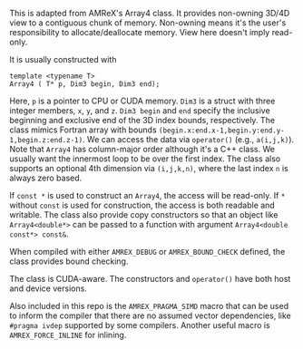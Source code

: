 This is adapted from AMReX's Array4 class.  It provides non-owning
3D/4D view to a contiguous chunk of memory.  Non-owning means it's the
user's responsibility to allocate/deallocate memory.  View here
doesn't imply read-only.

It is usually constructed with

    template <typename T>
    Array4 ( T* p, Dim3 begin, Dim3 end);
    
Here, `p` is a pointer to CPU or CUDA memory.  `Dim3` is a struct with
three integer members, `x`, `y`, and `z`.  `Dim3 begin` and `end`
specify the inclusive beginning and exclusive end of the 3D index
bounds, respectively.  The class mimics Fortran array with bounds
`(begin.x:end.x-1,begin.y:end.y-1,begin.z:end.z-1)`.  We can access
the data via `operator()` (e.g., `a(i,j,k)`).  Note that `Array4` has
column-major order although it's a C++ class.  We usually want the
innermost loop to be over the first index.  The class also supports an
optional 4th dimension via `(i,j,k,n)`, where the last index `n` is
always zero based.

If `const *` is used to construct an `Array4`, the access will be
read-only.  If `*` without `const` is used for construction, the
access is both readable and writable.  The class also provide copy
constructors so that an object like `Array4<double*>` can be passed to
a function with argument `Array4<double const*> const&`.

When compiled with either `AMREX_DEBUG` or `AMREX_BOUND_CHECK`
defined, the class provides bound checking.

The class is CUDA-aware.  The constructors and `operator()` have both
host and device versions.

Also included in this repo is the `AMREX_PRAGMA_SIMD` macro that can
be used to inform the compiler that there are no assumed vector
dependencies, like `#pragma ivdep` supported by some compilers.
Another useful macro is `AMREX_FORCE_INLINE` for inlining.
